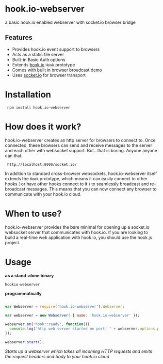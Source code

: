 # hook.io-webserver

a basic hook.io enabled webserver with socket.io browser bridge

## Features

  - Provides hook.io event support to browsers
  - Acts as a static file server
  - Built-in Basic Auth options
  - Extends [hook.io](http://github.com/marak/hook.io) `Hook` prototype
  - Comes with built in browser broadcast demo
  - Uses [socket.io](http://socket.io) for browser transport

# Installation

     npm install hook.io-webserver

# How does it work?

hook.io-webserver creates an http server for browsers to connect to. Once connected, these browsers can send and receive messages to the server and each other with websocket support. But...that is boring. Anyone anyone can that. 

     http://localhost:9000/socket.io/

In addition to standard cross-browser websockets, hook.io-webserver itself extends the `Hook` prototype, which means it can easily connect to other hooks ( or have other hooks connect to it ) to seamlessly broadcast and re-broadcast messages. This means that you can now connect any browser to communicate with your hook.io cloud.

# When to use?

hook.io-webserver provides the bare minimal for opening up a socket.io websocket server that communicates with hook.io. If you are looking to build a real-time web application with hook.io, you should use the hook.js project.

# Usage

**as a stand-alone binary**

    hookio-webserver
    
**programmatically**

``` javascript
    
var Webserver = require('hook.io-webserver').Webserver;

var webserver = new Webserver( { name: 'hook.io-webserver' });

webserver.on('hook::ready', function(){
  console.log('http web server started on port: ' + webserver.options.port);
});

webserver.start();
```

*Starts up a webserver which takes all incoming HTTP requests and emits the request headers and body to your hook.io cloud*